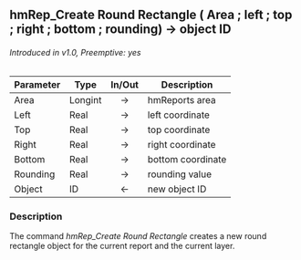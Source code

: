 ## hmRep_Create Round Rectangle ( Area ; left ; top ; right ; bottom ; rounding) → object ID
###### Introduced in v1.0, Preemptive: yes

|Parameter|Type|In/Out|Description
|---|---|:---:|---
|Area|Longint|→|hmReports area
|Left|Real|→|left coordinate
|Top|Real|→|top coordinate
|Right|Real|→|right coordinate
|Bottom|Real|→|bottom coordinate
|Rounding|Real|→|rounding value
|Object|ID|←|new object ID

### Description
The command *hmRep_Create Round Rectangle* creates a new round rectangle object for the current report and the current layer.
